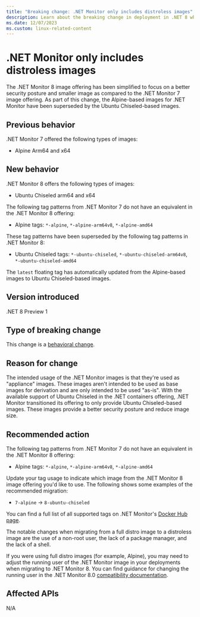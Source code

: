 ```yaml
---
title: "Breaking change: .NET Monitor only includes distroless images"
description: Learn about the breaking change in deployment in .NET 8 where the .NET Monitor 8 image offering only includes distroless images.
ms.date: 12/07/2023
ms.custom: linux-related-content
---
```

# .NET Monitor only includes distroless images

The .NET Monitor 8 image offering has been simplified to focus on a better security posture and smaller image as compared to the .NET Monitor 7 image offering. As part of this change, the Alpine-based images for .NET Monitor have been superseded by the Ubuntu Chiseled-based images.

## Previous behavior

.NET Monitor 7 offered the following types of images:

- Alpine Arm64 and x64

## New behavior

.NET Monitor 8 offers the following types of images:

- Ubuntu Chiseled arm64 and x64

The following tag patterns from .NET Monitor 7 do not have an equivalent in the .NET Monitor 8 offering:

- Alpine tags: `*-alpine`, `*-alpine-arm64v8`, `*-alpine-amd64`

These tag patterns have been superseded by the following tag patterns in .NET Monitor 8:

- Ubuntu Chiseled tags: `*-ubuntu-chiseled`, `*-ubuntu-chiseled-arm64v8`, `*-ubuntu-chiseled-amd64`

The `latest` floating tag has automatically updated from the Alpine-based images to Ubuntu Chiseled-based images.

## Version introduced

.NET 8 Preview 1

## Type of breaking change

This change is a [behavioral change](../../categories.md#behavioral-change).

## Reason for change

The intended usage of the .NET Monitor images is that they're used as "appliance" images. These images aren't intended to be used as base images for derivation and are only intended to be used "as-is". With the available support of Ubuntu Chiseled in the .NET containers offering, .NET Monitor transitioned its offering to only provide Ubuntu Chiseled-based images. These images provide a better security posture and reduce image size.

## Recommended action

The following tag patterns from .NET Monitor 7 do not have an equivalent in the .NET Monitor 8 offering:

- Alpine tags: `*-alpine`, `*-alpine-arm64v8`, `*-alpine-amd64`

Update your tag usage to indicate which image from the .NET Monitor 8 image offering you'd like to use. The following shows some examples of the recommended migration:

- `7-alpine` -> `8-ubuntu-chiseled`

You can find a full list of all supported tags on .NET Monitor's [Docker Hub page](https://hub.docker.com/_/microsoft-dotnet-monitor/).

The notable changes when migrating from a full distro image to a distroless image are the use of a non-root user, the lack of a package manager, and the lack of a shell.

If you were using full distro images (for example, Alpine), you may need to adjust the running user of the .NET Monitor image in your deployments when migrating to .NET Monitor 8. You can find guidance for changing the running user in the .NET Monitor 8.0 [compatibility documentation](https://github.com/dotnet/dotnet-monitor/blob/main/documentation/compatibility/8.0/README.md).

## Affected APIs

N/A
